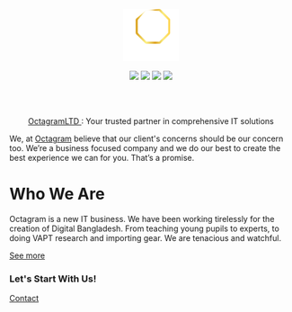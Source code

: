 
<p align="center"><a href="https://www.octagramltd.com/?from=github"><img src="./logo.png" width="20%"></a></p>

<p align="center">
<a href="https://bd.linkedin.com/company/octagramofficial"><img src = "https://img.shields.io/badge/LinkedIn-follow-0077B5?style=for-the-badge&logo=linkedin&logoColor=white" width="17%" target="blank"></a>
<a href="https://www.facebook.com/OctagramLimited/"><img src = "https://img.shields.io/badge/Facebook-follow-blue?style=for-the-badge&labelColor=black&logo=facebook" width="17%" target="blank"></a>
<a href="https://www.youtube.com/channel/UCIyZAHtckz1S_VGDSM0pnPw"><img src = "https://img.shields.io/badge/youtube-subscribe-blue?style=for-the-badge&labelColor=red&logo=youtube" width="17%" target="blank"></a>
<a href="https://www.instagram.com/octagramofficial/"><img src = "https://img.shields.io/badge/instagram-follow-blue?style=for-the-badge&labelColor=black&logo=instagram" width="17%" target="blank"></a>
</p>

<br>
<br>

<p align="center">
  <a href="https://OctagramLTD.com">
    OctagramLTD
  </a>:
    Your trusted partner in comprehensive IT solutions
</p>

We, at [Octagram](https://www.octagramltd.com) believe that our client's concerns should be our concern too. We’re a business focused company and we do our best to create the best experience we can for you. That’s a promise.

# Who We Are

Octagram is a new IT business. We have been working tirelessly for the creation of Digital Bangladesh. From teaching young pupils to experts, to doing VAPT research and importing gear. We are tenacious and watchful.

[See more](https://www.octagramltd.com/about.html)

### Let's Start With Us!

[Contact](https://www.octagramltd.com/contact.html)
